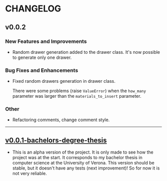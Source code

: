 # CHANGELOG

## v0.0.2

### New Features and Improvements
- Random drawer generation added to the drawer class. It's now possible to generate only one drawer.

### Bug Fixes and Enhancements
- Fixed random drawers generation in drawer class. 

  There were some problems (raise `ValueError`) when the `how_many` parameter was larger than the `materials_to_insert` 
  parameter. 

### Other
- Refactoring comments, change comment style.

------------------------------------------------------------------------------------------------------------------------

## [v0.0.1-bachelors-degree-thesis](https://github.com/AndreVale69/simulator-automatic-warehouse/releases/tag/v0.0.1-bachelors-degree-thesis)
- This is an alpha version of the project. It is only made to see how the project was at the start. It corresponds to my bachelor thesis in computer science at the University of Verona. 
  This version should be stable, but it doesn't have any tests (next improvement)! So for now it is not very reliable.
